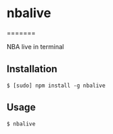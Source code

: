 # nbalive
=======

NBA live in terminal

## Installation
	$ [sudo] npm install -g nbalive
	
## Usage

	$ nbalive